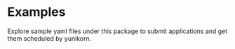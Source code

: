 # Examples

Explore sample yaml files under this package to submit applications and get them scheduled by yunikorn. 